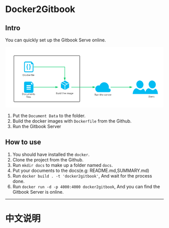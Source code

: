 # Docker2Gitbook

## Intro
You can quickly set up the Gitbook Serve online.

![](help/flow.png)
1. Put the `Document Data` to the folder.
2. Build the docker images with `Dockerfile` from the Github.
3. Run the Gitbook Server 

## How to use
1. You should have installed the `docker`.
2. Clone the project from the Github.
3. Run `mkdir docs` to make up a folder named `docs`.
4. Put your documents to the docs(e.g: README.md,SUMMARY.md)
5. Run `docker build . -t 'docker2gitbook'`, And wait for the process done.
6. Run `docker run -d -p 4000:4000 docker2gitbook`, And you can find the Gitbook Server is online.

---

# 中文说明
